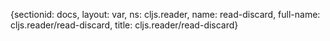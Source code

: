 {sectionid: docs, layout: var, ns: cljs.reader, name: read-discard, full-name: cljs.reader/read-discard,
  title: cljs.reader/read-discard}
